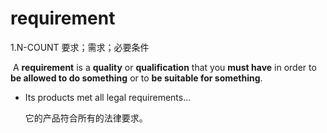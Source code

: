 # requirement

1.N-COUNT 要求；需求；必要条件

​	A **requirement** is a **quality** or **qualification** that you **must have** in order to **be allowed to do something** or to **be suitable for something**.

- Its products met all legal requirements...

  它的产品符合所有的法律要求。

  